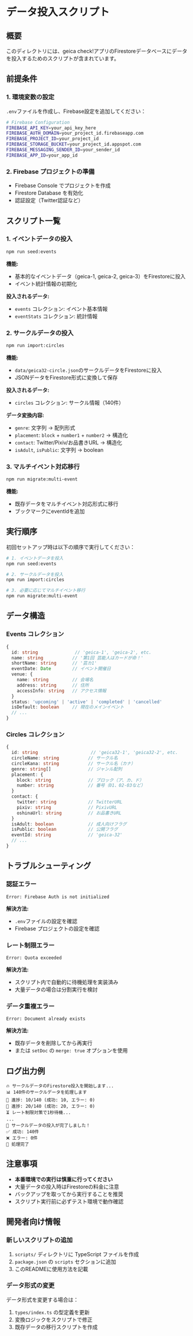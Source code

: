 # データ投入スクリプト

## 概要

このディレクトリには、geica check!アプリのFirestoreデータベースにデータを投入するためのスクリプトが含まれています。

## 前提条件

### 1. 環境変数の設定

`.env`ファイルを作成し、Firebase設定を追加してください：

```bash
# Firebase Configuration
FIREBASE_API_KEY=your_api_key_here
FIREBASE_AUTH_DOMAIN=your_project_id.firebaseapp.com
FIREBASE_PROJECT_ID=your_project_id
FIREBASE_STORAGE_BUCKET=your_project_id.appspot.com
FIREBASE_MESSAGING_SENDER_ID=your_sender_id
FIREBASE_APP_ID=your_app_id
```

### 2. Firebase プロジェクトの準備

- Firebase Console でプロジェクトを作成
- Firestore Database を有効化
- 認証設定（Twitter認証など）

## スクリプト一覧

### 1. イベントデータの投入

```bash
npm run seed:events
```

**機能:**
- 基本的なイベントデータ（geica-1, geica-2, geica-3）をFirestoreに投入
- イベント統計情報の初期化

**投入されるデータ:**
- `events` コレクション: イベント基本情報
- `eventStats` コレクション: 統計情報

### 2. サークルデータの投入

```bash
npm run import:circles
```

**機能:**
- `data/geica32-circle.json`のサークルデータをFirestoreに投入
- JSONデータをFirestore形式に変換して保存

**投入されるデータ:**
- `circles` コレクション: サークル情報（140件）

**データ変換内容:**
- `genre`: 文字列 → 配列形式
- `placement`: `block` + `number1` + `number2` → 構造化
- `contact`: Twitter/Pixiv/お品書きURL → 構造化
- `isAdult`, `isPublic`: 文字列 → boolean

### 3. マルチイベント対応移行

```bash
npm run migrate:multi-event
```

**機能:**
- 既存データをマルチイベント対応形式に移行
- ブックマークにeventIdを追加

## 実行順序

初回セットアップ時は以下の順序で実行してください：

```bash
# 1. イベントデータを投入
npm run seed:events

# 2. サークルデータを投入
npm run import:circles

# 3. 必要に応じてマルチイベント移行
npm run migrate:multi-event
```

## データ構造

### Events コレクション

```typescript
{
  id: string              // 'geica-1', 'geica-2', etc.
  name: string           // '第1回 芸能人はカードが命！'
  shortName: string      // '芸カ1'
  eventDate: Date        // イベント開催日
  venue: {
    name: string         // 会場名
    address: string      // 住所
    accessInfo: string   // アクセス情報
  }
  status: 'upcoming' | 'active' | 'completed' | 'cancelled'
  isDefault: boolean     // 現在のメインイベント
  // ...
}
```

### Circles コレクション

```typescript
{
  id: string                    // 'geica32-1', 'geica32-2', etc.
  circleName: string           // サークル名
  circleKana: string           // サークル名（カナ）
  genre: string[]              // ジャンル配列
  placement: {
    block: string              // ブロック（ア、カ、ド）
    number: string             // 番号（01、02-03など）
  }
  contact: {
    twitter: string            // TwitterURL
    pixiv: string              // PixivURL
    oshinaUrl: string          // お品書きURL
  }
  isAdult: boolean             // 成人向けフラグ
  isPublic: boolean            // 公開フラグ
  eventId: string              // 'geica-32'
  // ...
}
```

## トラブルシューティング

### 認証エラー

```
Error: Firebase Auth is not initialized
```

**解決方法:**
- `.env`ファイルの設定を確認
- Firebase プロジェクトの設定を確認

### レート制限エラー

```
Error: Quota exceeded
```

**解決方法:**
- スクリプト内で自動的に待機処理を実装済み
- 大量データの場合は分割実行を検討

### データ重複エラー

```
Error: Document already exists
```

**解決方法:**
- 既存データを削除してから再実行
- または `setDoc` の `merge: true` オプションを使用

## ログ出力例

```
🔥 サークルデータのFirestore投入を開始します...
📊 140件のサークルデータを処理します
📝 進捗: 10/140 (成功: 10, エラー: 0)
📝 進捗: 20/140 (成功: 20, エラー: 0)
⏳ レート制限対策で1秒待機...
...
🎉 サークルデータの投入が完了しました！
✅ 成功: 140件
❌ エラー: 0件
🏁 処理完了
```

## 注意事項

- **本番環境での実行は慎重に行ってください**
- 大量データの投入時はFirestoreの料金に注意
- バックアップを取ってから実行することを推奨
- スクリプト実行前に必ずテスト環境で動作確認

## 開発者向け情報

### 新しいスクリプトの追加

1. `scripts/` ディレクトリに TypeScript ファイルを作成
2. `package.json` の `scripts` セクションに追加
3. このREADMEに使用方法を記載

### データ形式の変更

データ形式を変更する場合は：

1. `types/index.ts` の型定義を更新
2. 変換ロジックをスクリプトで修正
3. 既存データの移行スクリプトを作成